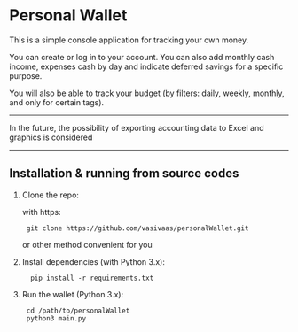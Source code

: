 # **Personal Wallet**

This is a simple console application for tracking your own money.

You can create or log in to your account. You can also add monthly cash income, expenses cash by day and indicate deferred savings for a specific purpose.

You will also be able to track your budget (by filters: daily, weekly, monthly, and only for certain tags).

***
In the future, the possibility of exporting accounting data to Excel and graphics is considered
***


## Installation & running from source codes
1. Clone the repo:
   
   with https:          
   
        git clone https://github.com/vasivaas/personalWallet.git

    or other method convenient for you
   
2. Install dependencies (with Python 3.x):
    
         pip install -r requirements.txt
3. Run the wallet (Python 3.x):
   
        cd /path/to/personalWallet
        python3 main.py